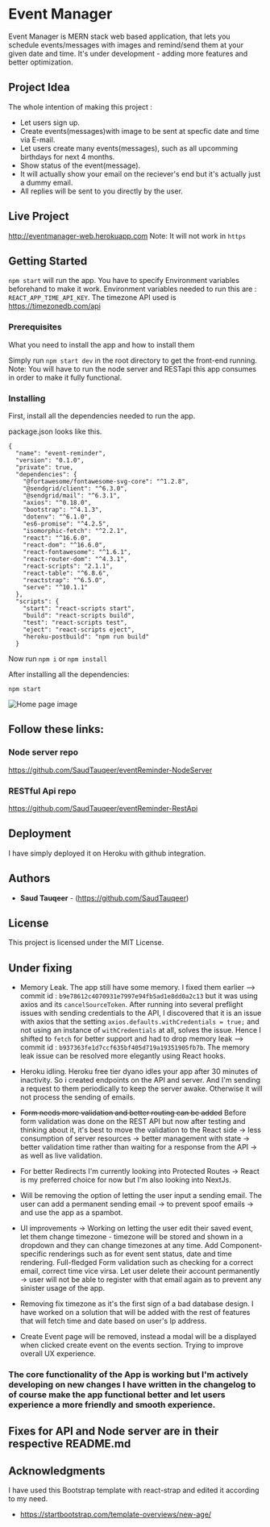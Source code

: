# Event Manager

Event Manager is MERN stack web based application, that lets you schedule events/messages with images and remind/send them at your given date and time.
It's under development - adding more features and better optimization.

## Project Idea
The whole intention of making this project :
* Let users sign up.
* Create events(messages)with image to be sent at specfic date and time via E-mail.
* Let users create many events(messages), such as all upcomming birthdays for next 4 months.
* Show status of the event(message).
* It will actually show your email on the reciever's end but it's actually just a dummy email.
* All replies will be sent to you directly by the user.


## Live Project
http://eventmanager-web.herokuapp.com
Note: It will not work in `https`

## Getting Started

`npm start` will run the app. You have to specify Environment variables beforehand to make it work.
Environment variables needed to run this are : `REACT_APP_TIME_API_KEY`.
The timezone API used is https://timezonedb.com/api
### Prerequisites

What you need to install the app and how to install them

Simply run `npm start dev` in the root directory to get the front-end running.
Note: You will have to run the node server and RESTapi this app consumes in order to make it fully functional.


### Installing

First, install all the dependencies needed to run the app.

package.json looks like this.

```
{
  "name": "event-reminder",
  "version": "0.1.0",
  "private": true,
  "dependencies": {
    "@fortawesome/fontawesome-svg-core": "^1.2.8",
    "@sendgrid/client": "^6.3.0",
    "@sendgrid/mail": "^6.3.1",
    "axios": "^0.18.0",
    "bootstrap": "^4.1.3",
    "dotenv": "^6.1.0",
    "es6-promise": "^4.2.5",
    "isomorphic-fetch": "^2.2.1",
    "react": "^16.6.0",
    "react-dom": "^16.6.0",
    "react-fontawesome": "^1.6.1",
    "react-router-dom": "^4.3.1",
    "react-scripts": "2.1.1",
    "react-table": "^6.8.6",
    "reactstrap": "^6.5.0",
    "serve": "^10.1.1"
  },
  "scripts": {
    "start": "react-scripts start",
    "build": "react-scripts build",
    "test": "react-scripts test",
    "eject": "react-scripts eject",
    "heroku-postbuild": "npm run build"
  }
```
Now run `npm i` or `npm install`

After installing all the dependencies:

 `npm start`

![Home page image ](https://raw.githubusercontent.com/SaudTauqeer/eventReminder-React/master/Screenshot%20(7).png "Title")

## Follow these links:

### Node server repo
https://github.com/SaudTauqeer/eventReminder-NodeServer

### RESTful Api repo
https://github.com/SaudTauqeer/eventReminder-RestApi



## Deployment

I have simply deployed it on Heroku with github integration.


## Authors

* **Saud Tauqeer**  - (https://github.com/SaudTauqeer)


## License

This project is licensed under the MIT License.

## Under fixing
* Memory Leak.
The app still have some memory. I fixed them earlier  --> commit id : `b9e78612c4070931e7997e94fb5ad1e8dd0a2c13` but it was using axios and its `cancelSourceToken`.
After running into several preflight issues with sending credentials to the API, I discovered that it is an issue with axios that the setting `axios.defaults.withCredentials = true;` and not using an instance of `withCredentials` at all, solves the issue.
Hence I shifted to `fetch` for better support and had to drop memory leak --> commit id : `b937363fe1d7ccf635bf405d719a19351905fb7b`.
The memory leak issue can be resolved more elegantly using React hooks.

* Heroku idling.
Heroku free tier dyano idles your app after 30 minutes of inactivity. So i created endpoints on the API and server.
And I'm sending a request to them periodically to keep the server awake. Otherwise it will not process the sending of emails.

* ~~Form needs more validation and better routing can be added~~ Before form validation was done on the REST API but now after testing and thinking about it, it's best to move the validation to the React side -> less consumption of server resources -> better management with state -> better validation time rather than waiting for a response from the API -> as well as live validation.

* For better Redirects I'm currently looking into Protected Routes -> React is my preferred choice for now but I'm also looking into NextJs.

* Will be removing the option of letting the user input a sending email. The user can add a permanent sending email -> to prevent spoof emails -> and use the app as a spambot. 

* UI improvements ->  Working on letting the user edit their saved event, let them change timezone - timezone will be stored and shown in a dropdown and they can change timezones at any time. Add Component-specific renderings such as for event sent status, date and time rendering.  Full-fledged Form validation such as checking for a correct email, correct time vice virsa. Let user delete their account permanently -> user will not be able to register with that email again as to prevent any sinister usage of the app. 

* Removing fix timezone as it's the first sign of a bad database design. I have worked on a solution that will be added with the rest of features that will fetch time and date based on user's Ip address.

* Create Event page will be removed, instead a modal will be a displayed when clicked create event on the events section. Trying to improve overall UX experience.

### The core functionality of the App is working but I'm actively developing on new changes I have written in the changelog to of course make the app functional better and let users experience a more friendly and smooth experience.

## Fixes for API and Node server are in their respective README.md

## Acknowledgments
I have used this Bootstrap template with react-strap and edited it according to my need.
* https://startbootstrap.com/template-overviews/new-age/

